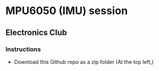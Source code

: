 # MPU6050 (IMU) session
## Electronics Club

### Instructions
* Download this Github repo as a zip folder (At the top left,)
